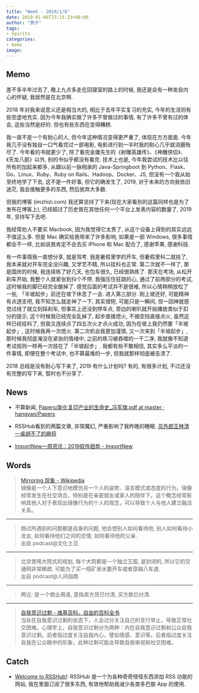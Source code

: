 ```yaml
---
title: "Week - 2019/1/6"
date: 2019-01-06T23:15:23+08:00
author: "质子"
tags:
- Spirits
categories: 
- memo
image: 
---
```


## Memo
差不多半年过去了, 晚上九点多走在回寝室的路上的时候, 我还是会有一种发自内心的怀疑, 我居然是在北京啊.


2018 年对我来说意义还是相当大的, 相比于去年平实复习的充实, 今年的生活则有些空虚地充实. 因为今年我确实做了许多不曾做过的事情, 有了许多不曾有过的体会, 这些当然是好的. 但也有些东西在变得糟糕. 

我一直不是一个有耐心的人, 但今年这种情况变得更严重了, 体现在方方面面. 今年我几乎没有独自一口气看完过一部电影, 电影进行到一半时我的耐心几乎就消磨殆尽了. 今年看的书就更少了, 除了看完金庸先生的《射雕英雄传》、《神雕侠侣》、《天龙八部》以外, 别的书似乎都没有看完. 
技术上也是, 今年我尝试的技术比以往所有的加起来都多, 从跟以前一脉相承的 Java-Springboot 到 Python、Flask、Go、Linux、Ruby、Ruby on Rails、Hadoop、Docker、JS, 但没有一个我从始至终地学了下去, 这不是一件好事, 但它的确发生了, 2019, 对于未来的方向我依旧迷茫, 我会接触更多的东西, 然后放弃大多数.


但我的博客 (imzhizi.com) 我还算坚持了下来(现在大家看到的这篇同样也是为了发布在博客上), 已经超过了历史我在其他任何一个平台上发表内容的数量了, 2019年, 坚持写下去吧.


我经常劝人不要买 Macbook, 因为我觉得它太贵了, 从这个设备上得到的其实远远不值这么多. 但是 Mac 确实给我带来了许多影响, 如果是一部 Windows, 很多事情都会不一样, 比如说我肯定不会去买 iPhone 和 Mac 配合了, 感谢苹果, 感谢科技.


有一件事情我一直想分享, 就是驾考. 我是暑假里学的开车, 但暑假里科二就挂了, 我本来就对开车完全没兴趣, 又学艺不精, 所以挂科也正常. 第二次就不一样了, 那是国庆的时候, 我连续练了好几天, 也包车很久, 已经很熟练了. 那天在考场, 从松开刹车开始, 我整个人就紧张到抖个不停, 我强压住狂跳的心, 通过了前两部分的考试, 这时候我的脚已经完全酸掉了. 感觉后面的考试并不是很难, 所以心情稍稍放松了一些, 「半坡起步」前还在坡下休息了一会. 进入第三部分. 刚上坡还好, 可能精神有点透支吧, 我不知怎么就走神了一下, 其实很短, 可能只是一瞬间, 但一回神就感觉过线了就立刻踩刹车, 但事实上还没到停车点, 旁边的喇叭就开始播放类似于扣分的提示, 这个时候我已经完全乱掉了, 起步直接熄火, 不摘空挡直接点火, 虽然这样已经挂科了, 但我又连续点了四五次火才点火成功, 因为在坡上我仍然要「半坡起步」, 这时候我再一次熄火. 第二次机会我更加谨慎, 又一次来到「半坡起步」, 那时候我彻底淹没在紧张的情绪中, 之前的练习被吞噬的一干二净, 我就像不知道考试规则一样再一次挂在了「半坡起步」. 我都有些不敢相信, 其实多么平淡的一件事情, 即便在整个考试中, 也不算最难的一步, 但我就那样彻底被击溃了. 

2018 总结是没有耐心写下来了, 2019 有什么计划吗? 有的, 有很多计划, 不过还没有完整的写下来, 暂时也不分享了.

## News
- 不算新闻, [Papers/新化复印产业的生命史_冯军旗.pdf at master · hangyan/Papers](https://github.com/hangyan/Papers/blob/master/papers/%E6%96%B0%E5%8C%96%E5%A4%8D%E5%8D%B0%E4%BA%A7%E4%B8%9A%E7%9A%84%E7%94%9F%E5%91%BD%E5%8F%B2_%E5%86%AF%E5%86%9B%E6%97%97.pdf)

- RSSHub看到的两篇文章, 非常魔幻, 严重影响了我昨晚的睡眠.
	[员外郎王林清](https://mp.weixin.qq.com/s?__biz=MjM5ODAzNTc2NA==&mid=2652878098&idx=1&sn=a3023b81c952ae48e5da27eb3e289de0&scene=4#rd)
	[一桌胡不了的麻将](https://mp.weixin.qq.com/s?__biz=MzU2NDcxODgzNQ==&mid=2247483725&idx=1&sn=d0614c072c5667c59c1aab4478799b53&scene=4#rd)

- [ImportNew一周资讯：2019软件趋势 - ImportNew](http://www.importnew.com/30942.html)

## Words
> [Mirroring 现象 - Wikipedia](https://en.wikipedia.org/wiki/Mirroring_(psychology))   
镜像是一个人下意识地模仿另一个人的姿势、语言模式或态度的行为。镜像经常发生在社交场合，特别是在亲密朋友或家人的陪伴下。这个概念经常影响其他人对于表现出镜像行为的个人的观念，可以导致个人与他人建立融洽关系。
- - - -

> 杨过所遇到的问题都是自身的问题, 他会想别人如何看待他, 别人如何看待小龙女, 如何看待他们之间的恋情, 如何看待他的父亲.  
> 出自 podcast@文化土豆  
- - - -

> 北京使用大院式的规划, 每个大院都是一个独立王国, 是封闭的, 所以它的交通网非常稀疏. 可能为了买一瓶矿泉水要开车或者穿越八车道.  
> 出自 podcast@人间指南  
- - - -

> 两讫: 是一个商业用语, 意指卖方货已付清, 买方款已付清.  
- - - -

>   [自我意识过剩 - 维基百科，自由的百科全书](https://zh.wikipedia.org/wiki/%E8%87%AA%E6%88%91%E6%84%8F%E8%AF%86%E8%BF%87%E5%89%A9)  
当处在自我意识过剩的状态下，人会过分关注自己的言行举止，导致正常社交困难。心理学上，自我意识过剩分为两种：内在自我意识过剩和公众自我意识过剩。前者指过度关注自我内心，譬如情感、意识等。后者指过度关注自我在公众眼中的形象，此种过剩可能会导致自我审视和社交困难。

## Catch
- [Welcome to RSSHub!](https://rsshub.app/): RSSHub 是一个为各种奇奇怪怪东西添加 RSS 功能的网站, 我在里面订阅了很多东西, 有效地帮助我减少各类多巴胺 App 的使用.